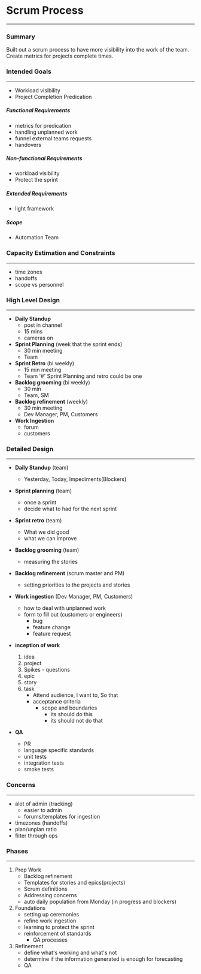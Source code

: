 # Scrum Process
---

### Summary
Built out a scrum process to have more visibility into the work of the team. Create metrics for projects complete times.


### Intended Goals
---
- Workload visibility 
- Project Completion Predication 

##### Functional Requirements
- metrics for predication
- handling unplanned work
- funnel external teams requests
- handovers

##### Non-functional Requirements
- workload visibility 
- Protect the sprint

##### Extended Requirements
- light framework

##### Scope
- Automation Team 


### Capacity Estimation and Constraints
--- 
- time zones
- handoffs
- scope vs personnel 


### High Level Design
---
- **Daily Standup**
    - post in channel
    - 15 mins 
    - cameras on 
- **Sprint Planning** (week that the sprint ends)
    - 30 min meeting
    - Team
- **Sprint Retro** (bi weekly)
    - 15 min meeting
    - Team
'#' Sprint Planning and retro could be one 
- **Backlog grooming** (bi weekly)
    - 30 min
    - Team, SM
- **Backlog refinement** (weekly)
    - 30 min meeting 
    - Dev Manager, PM, Customers
- **Work Ingestion**
    - forum
    - customers


### Detailed Design 
---
- **Daily Standup** (team)
    - Yesterday, Today, Impediments(Blockers)

- **Sprint planning** (team)
    - once a sprint
    - decide what to had for the next sprint

- **Sprint retro** (team)
    - What we did good
    - what we can improve

- **Backlog grooming** (team)
    - measuring the stories

- **Backlog refinement** (scrum master and PM)
    - setting priorities to the projects and stories

- **Work ingestion** (Dev Manager, PM, Customers) 
    - how to deal with unplanned work
    - form to fill out (customers or engineers)
        - bug
        - feature change
        - feature request

- **inception of work**
    1. idea
    2. project
    3. Spikes - questions
    4. epic
    5. story
    6. task
        - Attend audience, I want to, So that
        - acceptance criteria
            - scope and boundaries
                - its should do this
                - its should not do that
- **QA**
    - PR
    - language specific standards 
    - unit tests
    - integration tests
    - smoke tests

### Concerns
___
- alot of admin (tracking)
	- easier to admin
	- forums/templates for ingestion 
- timezones (handoffs)
- plan/unplan ratio
-  filter through ops

### Phases
---
1. Prep Work
	- Backlog refinement
	- Templates for stories and epics(projects)
	- Scrum definitions
	- Addressing concerns
	- auto daily population from Monday (in progress and blockers)
2. Foundations
	- setting up ceremonies 
	- refine work ingestion 
	- learning to protect the sprint
	- reinforcement of standards
		- QA processes 
3. Refinement 
	- define what's working and what's not 
	- determine if the information generated is enough for forecasting
	- QA